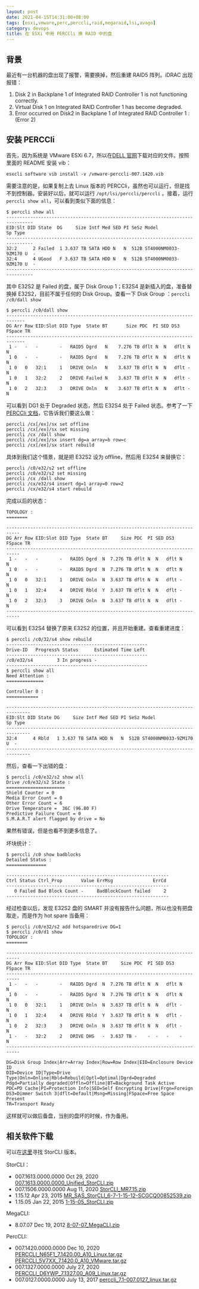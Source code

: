 ```yaml
---
layout: post
date: 2021-04-15T14:31:00+08:00
tags: [esxi,vmware,perc,perccli,raid,megaraid,lsi,avago]
category: devops
title: 在 ESXi 中用 PERCCli 换 RAID 中的盘
---
```


## 背景

最近有一台机器的盘出现了报警，需要换掉，然后重建 RAID5 阵列。iDRAC 出现报错：

1. Disk 2 in Backplane 1 of Integrated RAID Controller 1 is not functioning correctly.
2. Virtual Disk 1 on Integrated RAID Controller 1 has become degraded.
3. Error occurred on Disk2 in Backplane 1 of Integrated RAID Controller 1 : (Error 2)

## 安装 PERCCli

首先，因为系统是 VMware ESXi 6.7，所以在[DELL 官网](https://www.dell.com/support/home/zh-cn/drivers/driversdetails?driverid=5v7xx)下载对应的文件。按照里面的 README 安装 vib：

```shell
esxcli software vib install -v /vmware-perccli-007.1420.vib
```

需要注意的是，如果复制上去 Linux 版本的 PERCCli，虽然也可以运行，但是找不到控制器。安装好以后，就可以运行 `/opt/lsi/perccli/perccli` 。接着，运行 `perccli show all`，可以看到类似下面的信息：

```shell
$ perccli show all
--------------------------------------------------------------------------------
EID:Slt DID State  DG     Size Intf Med SED PI SeSz Model               Sp Type
--------------------------------------------------------------------------------
32:2      2 Failed  1 3.637 TB SATA HDD N   N  512B ST4000NM0033-9ZM170 U  -
32:4      4 UGood   F 3.637 TB SATA HDD N   N  512B ST4000NM0033-9ZM170 U  -
--------------------------------------------------------------------------------
```

其中 E32S2 是 Failed 的盘，属于 Disk Group 1；E32S4 是新插入的盘，准备替换掉 E32S2，目前不属于任何的 Disk Group。查看一下 Disk Group ：`perccli /c0/dall show`

```shell
$ perccli /c0/dall show
-----------------------------------------------------------------------------
DG Arr Row EID:Slot DID Type  State BT       Size PDC  PI SED DS3  FSpace TR
-----------------------------------------------------------------------------
 1 -   -   -        -   RAID5 Dgrd   N    7.276 TB dflt N  N   dflt N      N
 1 0   -   -        -   RAID5 Dgrd   N    7.276 TB dflt N  N   dflt N      N
 1 0   0   32:1     1   DRIVE Onln   N    3.637 TB dflt N  N   dflt -      N
 1 0   1   32:2     2   DRIVE Failed N    3.637 TB dflt N  N   dflt -      N
 1 0   2   32:3     3   DRIVE Onln   N    3.637 TB dflt N  N   dflt -      N
```

可以看到 DG1 处于 Degraded 状态，然后 E32S4 处于 Failed 状态。参考了一下 [PERCCli 文档](https://dl.dell.com/topicspdf/cli_guide_en-us.pdf)，它告诉我们要这么做：

```shell
perccli /cx[/ex]/sx set offline
perccli /cx[/ex]/sx set missing
perccli /cx /dall show
perccli /cx[/ex]/sx insert dg=a array=b row=c
perccli /cx[/ex]/sx start rebuild
```

具体到我们这个情景，就是把 E32S2 设为 offline，然后用 E32S4 来替换它：

```shell
perccli /c0/e32/s2 set offline
perccli /c0/e32/s2 set missing
perccli /cx /dall show
perccli /cx/e32/s4 insert dg=1 array=0 row=2
perccli /cx/e32/s4 start rebuild
```

完成以后的状态：

```shell
TOPOLOGY :
========

---------------------------------------------------------------------------
DG Arr Row EID:Slot DID Type  State BT     Size PDC  PI SED DS3  FSpace TR
---------------------------------------------------------------------------
 1 -   -   -        -   RAID5 Dgrd  N  7.276 TB dflt N  N   dflt N      N
 1 0   -   -        -   RAID5 Dgrd  N  7.276 TB dflt N  N   dflt N      N
 1 0   0   32:1     1   DRIVE Onln  N  3.637 TB dflt N  N   dflt -      N
 1 0   1   32:4     4   DRIVE Rbld  Y  3.637 TB dflt N  N   dflt -      N
 1 0   2   32:3     3   DRIVE Onln  N  3.637 TB dflt N  N   dflt -      N
---------------------------------------------------------------------------
```

可以看到 E32S4 替换了原来 E32S2 的位置，并且开始重建。查看重建进度：

```shell
$ perccli /c0/32/s4 show rebuild
-----------------------------------------------------
Drive-ID   Progress% Status      Estimated Time Left
-----------------------------------------------------
/c0/e32/s4         3 In progress -
-----------------------------------------------------
$ perccli show all
Need Attention :
==============

Controller 0 :
============

-------------------------------------------------------------------------------
EID:Slt DID State DG     Size Intf Med SED PI SeSz Model               Sp Type
-------------------------------------------------------------------------------
32:4      4 Rbld   1 3.637 TB SATA HDD N   N  512B ST4000NM0033-9ZM170 U  -
-------------------------------------------------------------------------------
```

然后，查看一下出错的盘：

```shell
$ perccli /c0/e32/s2 show all
Drive /c0/e32/s2 State :
======================
Shield Counter = 0
Media Error Count = 0
Other Error Count = 6
Drive Temperature =  36C (96.80 F)
Predictive Failure Count = 0
S.M.A.R.T alert flagged by drive = No
```

果然有错误，但是也看不到更多信息了。

坏块统计：

```shell
$ perccli /c0 show badblocks
Detailed Status :
===============

-------------------------------------------------------------
Ctrl Status Ctrl_Prop       Value ErrMsg               ErrCd
-------------------------------------------------------------
   0 Failed Bad Block Count -     BadBlockCount failed     2
-------------------------------------------------------------

```

经过检查以后，发现 E32S2 盘的 SMART 并没有报告什么问题，所以也没有把盘取走，而是作为 hot spare 当备用：

```shell
$ perccli /c0/e32/s2 add hotsparedrive DG=1
$ perccli /c0/d1 show
TOPOLOGY :
========

---------------------------------------------------------------------------
DG Arr Row EID:Slot DID Type  State BT     Size PDC  PI SED DS3  FSpace TR
---------------------------------------------------------------------------
 1 -   -   -        -   RAID5 Dgrd  N  7.276 TB dflt N  N   dflt N      N
 1 0   -   -        -   RAID5 Dgrd  N  7.276 TB dflt N  N   dflt N      N
 1 0   0   32:1     1   DRIVE Onln  N  3.637 TB dflt N  N   dflt -      N
 1 0   1   32:4     4   DRIVE Rbld  Y  3.637 TB dflt N  N   dflt -      N
 1 0   2   32:3     3   DRIVE Onln  N  3.637 TB dflt N  N   dflt -      N
 1 -   -   32:2     2   DRIVE DHS   -  3.637 TB -    -  -   -    -      N
---------------------------------------------------------------------------

DG=Disk Group Index|Arr=Array Index|Row=Row Index|EID=Enclosure Device ID
DID=Device ID|Type=Drive Type|Onln=Online|Rbld=Rebuild|Optl=Optimal|Dgrd=Degraded
Pdgd=Partially degraded|Offln=Offline|BT=Background Task Active
PDC=PD Cache|PI=Protection Info|SED=Self Encrypting Drive|Frgn=Foreign
DS3=Dimmer Switch 3|dflt=Default|Msng=Missing|FSpace=Free Space Present
TR=Transport Ready
```

这样就可以做后备盘，当别的盘坏的时候，作为备用。

## 相关软件下载

可以在[这里](https://www.broadcom.com/products/storage/raid-controllers/megaraid-sas-9361-8i#downloads)寻找 StorCLI 版本。

StorCLI：

- 007.1613.0000.0000 Oct 29, 2020 [007.1613.0000.0000_Unified_StorCLI.zip](https://docs.broadcom.com/docs/007.1613.0000.0000_Unified_StorCLI.zip)
- 007.1506.0000.0000 Aug 11, 2020 [StorCLI_MR7.15.zip](https://downloadcenter.intel.com/download/30286/StorCLI-Standalone-Utility) 
- 1.15.12 Apr 23, 2015 [MR_SAS_StorCLI_6-7-1-15-12-SCGCQ00852539.zip](https://docs.broadcom.com/docs/12354905)
- 1.15.05 Jan 22, 2015 [1-15-05_StorCLI.zip](https://docs.broadcom.com/docs/12354804)

MegaCLI:

- 8.07.07 Dec 19, 2012 [8-07-07_MegaCLI.zip](https://docs.broadcom.com/docs/12351585)

PercCLI:

- 007.1420.0000.0000 Dec 10, 2020 [PERCCLI_N65F1_7.1420.00_A10_Linux.tar.gz](https://www.dell.com/support/home/zh-cn/drivers/driversdetails?driverid=n65f1) [PERCCLI_5V7XX_7.1420.0_A10_VMware.tar.gz](https://www.dell.com/support/home/zh-cn/drivers/driversdetails?driverid=5v7xx)
- 007.1327.0000.0000 July 27, 2020 [PERCCLI_D6YWP_7.1327.00_A09_Linux.tar.gz](https://www.dell.com/support/home/zh-cn/drivers/driversdetails?driverid=d6ywp)
- 007.0127.0000.0000 July 13, 2017 [perccli_7.1-007.0127_linux.tar.gz](https://www.dell.com/support/home/zh-cn/drivers/driversdetails?driverid=f48c2)